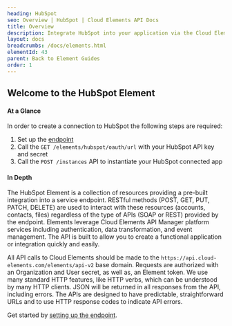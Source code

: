 ```yaml
---
heading: HubSpot
seo: Overview | HubSpot | Cloud Elements API Docs
title: Overview
description: Integrate HubSpot into your application via the Cloud Elements APIs.
layout: docs
breadcrumbs: /docs/elements.html
elementId: 43
parent: Back to Element Guides
order: 1
---
```


## Welcome to the HubSpot Element


#### At a Glance

In order to create a connection to HubSpot the following steps are required:

1. Set up the [endpoint](hubspot-endpoint-setup.html)
2. Call the `GET /elements/hubspot/oauth/url` with your HubSpot API key and secret
3. Call the `POST /instances` API to instantiate your HubSpot connected app

#### In Depth

The HubSpot Element is a collection of resources providing a pre-built integration into a service endpoint. RESTful methods (POST, GET, PUT, PATCH, DELETE) are used to interact with these resources (accounts, contacts, files) regardless of the type of APIs (SOAP or REST) provided by the endpoint. Elements leverage Cloud Elements API Manager platform services including authentication, data transformation, and event management.  The API is built to allow you to create a functional application or integration quickly and easily.

All API calls to Cloud Elements should be made to the `https://api.cloud-elements.com/elements/api-v2` base domain. Requests are authorized with an Organization and User secret, as well as, an Element token.  We use many standard HTTP features, like HTTP verbs, which can be understood by many HTTP clients. JSON will be returned in all responses from the API, including errors. The APIs are designed to have predictable, straightforward URLs and to use HTTP response codes to indicate API errors.

Get started by [setting up the endpoint](hubspot-endpoint-setup.html).
